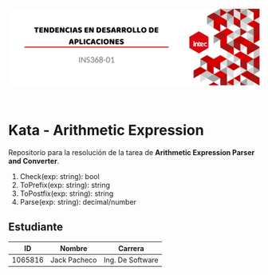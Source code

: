 <p align="center">
  <img src="Banner(TDA).png" alt="Banner TDA">
</p>

<br>

# Kata - Arithmetic Expression
Repositorio para la resolución de la tarea de **Arithmetic Expression Parser and Converter**.
  1. Check(exp: string): bool
  2. ToPrefix(exp: string): string
  3. ToPostfix(exp: string): string
  4. Parse(exp: string): decimal/number

## Estudiante
| ID      | Nombre       | Carrera          |
|---------|--------------|------------------|
| 1065816 | Jack Pacheco | Ing. De Software |